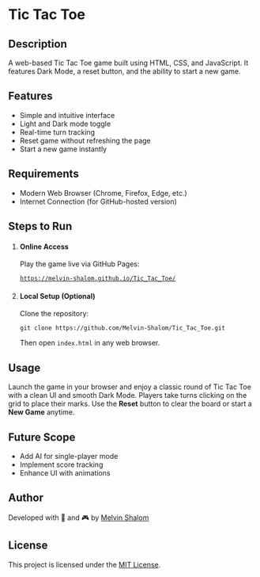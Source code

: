 <h1>Tic Tac Toe</h1>

<h2>Description</h2>
<p>A web-based Tic Tac Toe game built using HTML, CSS, and JavaScript. It features Dark Mode, a reset button, and the ability to start a new game.</p>

<h2>Features</h2>
<ul>
  <li>Simple and intuitive interface</li>
  <li>Light and Dark mode toggle</li>
  <li>Real-time turn tracking</li>
  <li>Reset game without refreshing the page</li>
  <li>Start a new game instantly</li>
</ul>

<h2>Requirements</h2>
<ul>
  <li>Modern Web Browser (Chrome, Firefox, Edge, etc.)</li>
  <li>Internet Connection (for GitHub-hosted version)</li>
</ul>

<h2>Steps to Run</h2>
<ol>
  <li>
    <h4>Online Access</h4>
    <p>Play the game live via GitHub Pages:</p>
    <code><a href="https://melvin-shalom.github.io/Tic_Tac_Toe/" target="_blank" rel="noopener noreferrer">https://melvin-shalom.github.io/Tic_Tac_Toe/</a></code>
  </li>
  <li>
    <h4>Local Setup (Optional)</h4>
    <p>Clone the repository:</p>
    <code>git clone https://github.com/Melvin-Shalom/Tic_Tac_Toe.git</code><br>
    <p>Then open <code>index.html</code> in any web browser.</p>
  </li>
</ol>

<h2>Usage</h2>
<p>
Launch the game in your browser and enjoy a classic round of Tic Tac Toe with a clean UI and smooth Dark Mode.  
Players take turns clicking on the grid to place their marks. Use the <strong>Reset</strong> button to clear the board or start a <strong>New Game</strong> anytime.
</p>

<h2>Future Scope</h2>
<ul>
  <li>Add AI for single-player mode</li>
  <li>Implement score tracking</li>
  <li>Enhance UI with animations</li>
</ul>

<h2>Author</h2>
<p>Developed with 🧠 and 🎮 by <a href="https://github.com/Melvin-Shalom" target="_blank">Melvin Shalom</a></p>

<h2>License</h2>
<p>This project is licensed under the <a href="https://opensource.org/licenses/MIT" target="_blank">MIT License</a>.</p>
